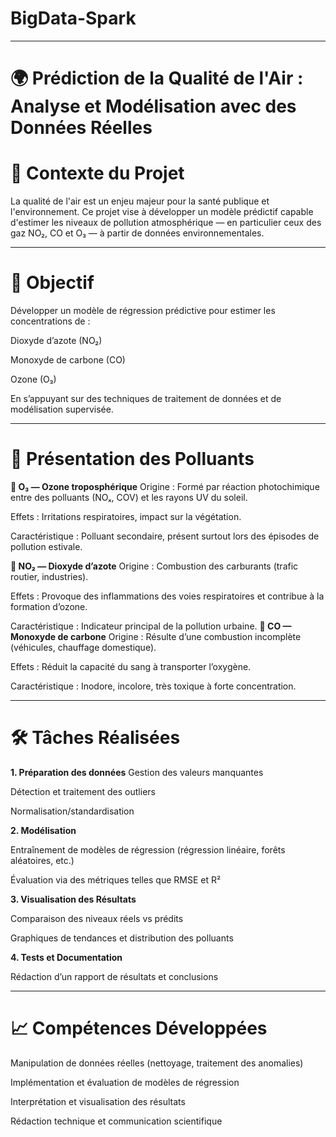 # BigData-Spark
---
# 🌍 Prédiction de la Qualité de l'Air : Analyse et Modélisation avec des Données Réelles
# 📌 Contexte du Projet
La qualité de l'air est un enjeu majeur pour la santé publique et l'environnement. Ce projet vise à développer un modèle prédictif capable d'estimer les niveaux de pollution atmosphérique — en particulier ceux des gaz NO₂, CO et O₃ — à partir de données environnementales.

---
# 🎯 Objectif
Développer un modèle de régression prédictive pour estimer les concentrations de :

Dioxyde d’azote (NO₂)

Monoxyde de carbone (CO)

Ozone (O₃)

En s’appuyant sur des techniques de traitement de données et de modélisation supervisée.

---
# 🧪 Présentation des Polluants
**🔸 O₃ — Ozone troposphérique**
Origine : Formé par réaction photochimique entre des polluants (NOₓ, COV) et les rayons UV du soleil.

Effets : Irritations respiratoires, impact sur la végétation.

Caractéristique : Polluant secondaire, présent surtout lors des épisodes de pollution estivale.

**🔸 NO₂ — Dioxyde d’azote**
Origine : Combustion des carburants (trafic routier, industries).

Effets : Provoque des inflammations des voies respiratoires et contribue à la formation d’ozone.

Caractéristique : Indicateur principal de la pollution urbaine.
**🔸 CO — Monoxyde de carbone**
Origine : Résulte d’une combustion incomplète (véhicules, chauffage domestique).

Effets : Réduit la capacité du sang à transporter l’oxygène.

Caractéristique : Inodore, incolore, très toxique à forte concentration.

---
# 🛠️ Tâches Réalisées
**1. Préparation des données**
Gestion des valeurs manquantes

Détection et traitement des outliers

Normalisation/standardisation

**2. Modélisation**

Entraînement de modèles de régression (régression linéaire, forêts aléatoires, etc.)

Évaluation via des métriques telles que RMSE et R²

**3. Visualisation des Résultats**

Comparaison des niveaux réels vs prédits

Graphiques de tendances et distribution des polluants

**4. Tests et Documentation**

Rédaction d’un rapport de résultats et conclusions

---

# 📈 Compétences Développées
Manipulation de données réelles (nettoyage, traitement des anomalies)

Implémentation et évaluation de modèles de régression

Interprétation et visualisation des résultats

Rédaction technique et communication scientifique
